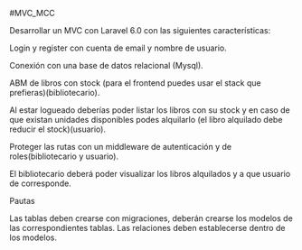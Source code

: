 #MVC_MCC

Desarrollar un MVC con Laravel 6.0 con las siguientes características:

Login y register con cuenta de email y nombre de usuario.

Conexión con una base de datos relacional (Mysql).

ABM de libros con stock (para el frontend puedes usar el stack que prefieras)(bibliotecario).

Al estar logueado deberías poder listar los libros con su stock y en caso de que existan unidades disponibles podes alquilarlo (el libro alquilado debe reducir el stock)(usuario).

Proteger las rutas con un middleware de autenticación y de roles(bibliotecario y usuario).

El bibliotecario deberá poder visualizar los libros alquilados y a que usuario de corresponde.

Pautas

Las tablas deben crearse con migraciones, deberán crearse los modelos de las correspondientes tablas. Las relaciones deben establecerse dentro de los modelos.
